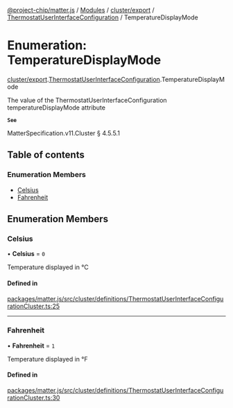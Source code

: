 [@project-chip/matter.js](../README.md) / [Modules](../modules.md) / [cluster/export](../modules/cluster_export.md) / [ThermostatUserInterfaceConfiguration](../modules/cluster_export.ThermostatUserInterfaceConfiguration.md) / TemperatureDisplayMode

# Enumeration: TemperatureDisplayMode

[cluster/export](../modules/cluster_export.md).[ThermostatUserInterfaceConfiguration](../modules/cluster_export.ThermostatUserInterfaceConfiguration.md).TemperatureDisplayMode

The value of the ThermostatUserInterfaceConfiguration temperatureDisplayMode attribute

**`See`**

MatterSpecification.v11.Cluster § 4.5.5.1

## Table of contents

### Enumeration Members

- [Celsius](cluster_export.ThermostatUserInterfaceConfiguration.TemperatureDisplayMode.md#celsius)
- [Fahrenheit](cluster_export.ThermostatUserInterfaceConfiguration.TemperatureDisplayMode.md#fahrenheit)

## Enumeration Members

### Celsius

• **Celsius** = ``0``

Temperature displayed in °C

#### Defined in

[packages/matter.js/src/cluster/definitions/ThermostatUserInterfaceConfigurationCluster.ts:25](https://github.com/project-chip/matter.js/blob/6d3b6a5d957d88a9231d6ecab4bb41f8133112be/packages/matter.js/src/cluster/definitions/ThermostatUserInterfaceConfigurationCluster.ts#L25)

___

### Fahrenheit

• **Fahrenheit** = ``1``

Temperature displayed in °F

#### Defined in

[packages/matter.js/src/cluster/definitions/ThermostatUserInterfaceConfigurationCluster.ts:30](https://github.com/project-chip/matter.js/blob/6d3b6a5d957d88a9231d6ecab4bb41f8133112be/packages/matter.js/src/cluster/definitions/ThermostatUserInterfaceConfigurationCluster.ts#L30)
